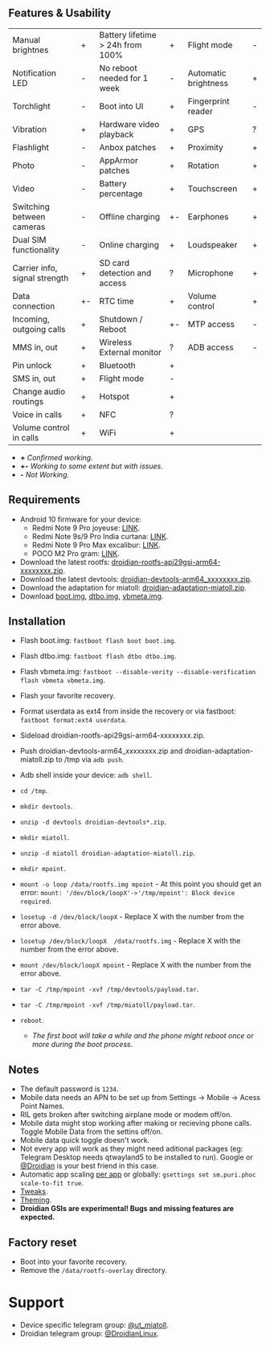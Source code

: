 ## Features & Usability

|                               	|    	|                                  	|    	|                      	|   	|
|-------------------------------	|----	|----------------------------------	|----	|----------------------	|---	|
| Manual brightnes              	|  + 	| Battery lifetime > 24h from 100% 	|  + 	| Flight mode          	| - 	|
| Notification LED              	|  - 	| No reboot needed for 1 week      	|  - 	| Automatic brightness 	| + 	|
| Torchlight                    	|  - 	| Boot into UI                     	|  + 	| Fingerprint reader   	| - 	|
| Vibration                     	|  + 	| Hardware video playback          	|  + 	| GPS                  	| ? 	|
| Flashlight                    	|  - 	| Anbox patches                    	|  + 	| Proximity            	| + 	|
| Photo                         	|  - 	| AppArmor patches                 	|  + 	| Rotation             	| + 	|
| Video                         	|  - 	| Battery percentage               	|  + 	| Touchscreen          	| + 	|
| Switching between cameras     	|  - 	| Offline charging                 	| +- 	| Earphones            	| + 	|
| Dual SIM functionality        	|  - 	| Online charging                  	|  + 	| Loudspeaker          	| + 	|
| Carrier info, signal strength 	|  + 	| SD card detection and access     	|  ? 	| Microphone           	| + 	|
| Data connection               	| +- 	| RTC time                         	|  + 	| Volume control       	| + 	|
| Incoming, outgoing calls      	|  + 	| Shutdown / Reboot                	| +- 	| MTP access           	| - 	|
| MMS in, out                   	|  + 	| Wireless External monitor        	|  ? 	| ADB access           	| - 	|
| Pin unlock                    	|  + 	| Bluetooth                        	|  + 	|                      	|   	|
| SMS in, out                   	|  + 	| Flight mode                      	|  - 	|                      	|   	|
| Change audio routings         	|  + 	| Hotspot                          	|  + 	|                      	|   	|
| Voice in calls                	|  + 	| NFC                              	|  ? 	|                      	|   	|
| Volume control in calls       	|  + 	| WiFi                             	|  + 	|                      	|   	|

- **+** *Confirmed working.*
- **+-** *Working to some extent but with issues.*
- **-** *Not Working.*


## Requirements

- Android 10 firmware for your device:
  - Redmi Note 9 Pro joyeuse: [LINK](https://xiaomifirmwareupdater.com/archive/miui/joyeuse/).
  - Redmi Note 9s/9 Pro India curtana: [LINK](https://xiaomifirmwareupdater.com/archive/miui/curtana).
  - Redmi Note 9 Pro Max excalibur: [LINK](https://xiaomifirmwareupdater.com/archive/miui/excalibur/).
  - POCO M2 Pro gram: [LINK](https://xiaomifirmwareupdater.com/archive/miui/gram/).
- Download the latest rootfs:  [droidian-rootfs-api29gsi-arm64-xxxxxxxx.zip](https://github.com/droidian-images/rootfs-api29gsi-all/releases).
- Download the latest devtools: [droidian-devtools-arm64_xxxxxxxx.zip](https://github.com/droidian-images/rootfs-api29gsi-all/releases).
- Download the adaptation for miatoll: [droidian-adaptation-miatoll.zip](https://sourceforge.net/projects/miatoll-linux/files/Droidian/droidian-adaptation-miatoll.zip/download).
- Download [boot.img](https://sourceforge.net/projects/miatoll-linux/files/Droidian/boot.img/download), [dtbo.img](https://sourceforge.net/projects/miatoll-linux/files/Droidian/dtbo.img/download), [vbmeta.img](https://sourceforge.net/projects/miatoll-linux/files/Droidian/vbmeta.img/download).


## Installation
- Flash boot.img: `fastboot flash boot boot.img`.
- Flash dtbo.img: `fastboot flash dtbo dtbo.img`.
- Flash vbmeta.img: `fastboot --disable-verity --disable-verification flash vbmeta vbmeta.img`.
- Flash your favorite recovery.
- Format userdata as ext4 from inside the recovery or via fastboot: `fastboot format:ext4 userdata`.

- Sideload droidian-rootfs-api29gsi-arm64-xxxxxxxx.zip.
- Push droidian-devtools-arm64_xxxxxxxx.zip and droidian-adaptation-miatoll.zip to /tmp via `adb push`.
- Adb shell inside your device: `adb shell`.
- `cd /tmp`.
- `mkdir devtools`.
- `unzip -d devtools droidian-devtools*.zip`.
- `mkdir miatoll`.
- `unzip -d miatoll droidian-adaptation-miatoll.zip`.
- `mkdir mpoint`.
- `mount -o loop /data/rootfs.img mpoint` - At this point you should get an error: `mount: '/dev/block/loopX'->'/tmp/mpoint': Block device required`.
- `losetup -d /dev/block/loopX` - Replace X with the number from the error above.
- `losetup /dev/block/loopX  /data/rootfs.img` - Replace X with the number from the error above.
- `mount /dev/block/loopX mpoint` - Replace X with the number from the error above.
- `tar -C /tmp/mpoint -xvf /tmp/devtools/payload.tar`.
- `tar -C /tmp/mpoint -xvf /tmp/miatoll/payload.tar`.
- `reboot`.
  - *The first boot will take a while and the phone might reboot once or more during the boot process*.


## Notes

- The default password is `1234`.
- Mobile data needs an APN to be set up from Settings -> Mobile -> Acess Point Names.
- RIL gets broken after switching airplane mode or modem off/on.
- Mobile data might stop working after making or recieving phone calls. Toggle Mobile Data from the settins off/on.
- Mobile data quick toggle doesn't work.
- Not every app will work as they might need aditional packages (eg: Telegram Desktop needs qtwayland5 to be installed to run). Google or [@Droidian](https://t.me/DroidianLinux) is your best friend in this case.
- Automatic app scaling [per app](https://forums.puri.sm/t/librem-5-scale-to-fit/11399/3) or globally: `gsettings set sm.puri.phoc scale-to-fit true`.
- [Tweaks](https://wiki.mobian-project.org/doku.php?id=tweaks).
- [Theming](https://wiki.mobian-project.org/doku.php?id=themes).
- **Droidian GSIs are experimental! Bugs and missing features are expected.**

## Factory reset
- Boot into your favorite recovery.
- Remove the `/data/rootfs-overlay` directory.


# Support
- Device specific telegram group: [@ut_miatoll](https://t.me/ut_miatoll).
- Droidian telegram group: [@DroidianLinux](https://t.me/DroidianLinux).